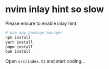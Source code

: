 # nvim inlay hint so slow

Please ensure to enable inlay hint.

```sh
# use any package manager
npm install
yarn install
pnpm install
bun install
```

Open `src/index.ts` and start coding...
